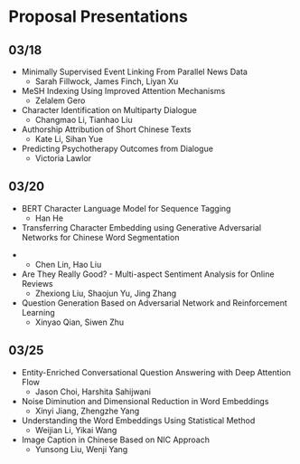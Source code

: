 # Proposal Presentations

## 03/18

* Minimally Supervised Event Linking From Parallel News Data
  * Sarah Fillwock, James Finch, Liyan Xu
* MeSH Indexing Using Improved Attention Mechanisms
  * Zelalem Gero
* Character Identification on Multiparty Dialogue
  * Changmao Li, Tianhao Liu
* Authorship Attribution of Short Chinese Texts
  * Kate Li, Sihan Yue
* Predicting Psychotherapy Outcomes from Dialogue
  * Victoria Lawlor

## 03/20

* BERT Character Language Model for Sequence Tagging
  * Han He
* Transferring Character Embedding using Generative Adversarial Networks for Chinese Word Segmentation

- - Chen Lin, Hao Liu
- Are They Really Good? - Multi-aspect Sentiment Analysis for Online Reviews
  - Zhexiong Liu, Shaojun Yu, Jing Zhang
- Question Generation Based on Adversarial Network and Reinforcement Learning
  - Xinyao Qian, Siwen Zhu

## 03/25

- Entity-Enriched Conversational Question Answering with Deep Attention Flow
  - Jason Choi, Harshita Sahijwani
- Noise Diminution and Dimensional Reduction in Word Embeddings
  - Xinyi Jiang, Zhengzhe Yang
- Understanding the Word Embeddings Using Statistical Method
  - Weijian Li, Yikai Wang
- Image Caption in Chinese Based on NIC Approach
  - Yunsong Liu, Wenji Yang

